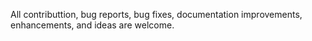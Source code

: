 All contributtion, bug reports, bug fixes, documentation improvements, enhancements, and ideas are welcome.
